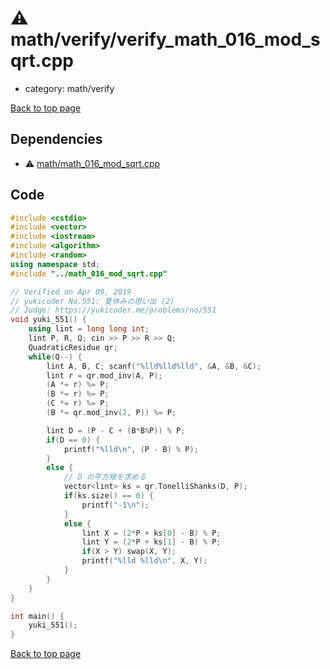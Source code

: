 <!-- mathjax config similar to math.stackexchange -->
<script type="text/javascript" async
  src="https://cdnjs.cloudflare.com/ajax/libs/mathjax/2.7.5/MathJax.js?config=TeX-MML-AM_CHTML">
</script>
<script type="text/x-mathjax-config">
  MathJax.Hub.Config({
    TeX: { equationNumbers: { autoNumber: "AMS" }},
    tex2jax: {
      inlineMath: [ ['$','$'] ],
      processEscapes: true
    },
    "HTML-CSS": { matchFontHeight: false },
    displayAlign: "left",
    displayIndent: "2em"
  });
</script>

<script type="text/javascript" src="https://cdnjs.cloudflare.com/ajax/libs/jquery/3.4.1/jquery.min.js"></script>
<script src="https://cdn.jsdelivr.net/npm/jquery-balloon-js@1.1.2/jquery.balloon.min.js" integrity="sha256-ZEYs9VrgAeNuPvs15E39OsyOJaIkXEEt10fzxJ20+2I=" crossorigin="anonymous"></script>
<script type="text/javascript" src="../../../assets/js/copy-button.js"></script>
<link rel="stylesheet" href="../../../assets/css/copy-button.css" />


# :warning: math/verify/verify_math_016_mod_sqrt.cpp
* category: math/verify


[Back to top page](../../../index.html)



## Dependencies
* :warning: [math/math_016_mod_sqrt.cpp](../math_016_mod_sqrt.cpp.html)


## Code
```cpp
#include <cstdio>
#include <vector>
#include <iostream>
#include <algorithm>
#include <random>
using namespace std;
#include "../math_016_mod_sqrt.cpp"

// Verified on Apr 09, 2019
// yukicoder No.551: 夏休みの思い出 (2)
// Judge: https://yukicoder.me/problems/no/551
void yuki_551() {
    using lint = long long int;
    lint P, R, Q; cin >> P >> R >> Q;
    QuadraticResidue qr;
    while(Q--) {
        lint A, B, C; scanf("%lld%lld%lld", &A, &B, &C);
        lint r = qr.mod_inv(A, P);
        (A *= r) %= P;
        (B *= r) %= P;
        (C *= r) %= P;
        (B *= qr.mod_inv(2, P)) %= P;

        lint D = (P - C + (B*B%P)) % P;
        if(D == 0) {
            printf("%lld\n", (P - B) % P);
        }
        else {
            // D の平方根を求める
            vector<lint> ks = qr.TonelliShanks(D, P);
            if(ks.size() == 0) {
                printf("-1\n");
            }
            else {
                lint X = (2*P + ks[0] - B) % P;
                lint Y = (2*P + ks[1] - B) % P;
                if(X > Y) swap(X, Y);
                printf("%lld %lld\n", X, Y);
            }
        }
    }
}

int main() {
    yuki_551();
}

```

[Back to top page](../../../index.html)

